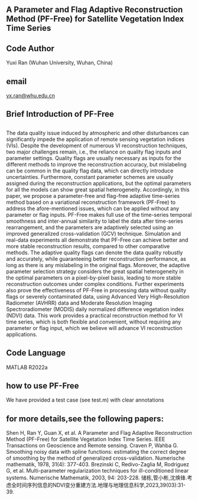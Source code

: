 ## A Parameter and Flag Adaptive Reconstruction Method (PF-Free) for Satellite Vegetation Index Time Series
## Code Author
Yuxi Ran (Wuhan University, Wuhan, China)
## email
yx.ran@whu.edu.cn

## Brief Introduction of PF-Free
##
The data quality issue induced by atmospheric and other disturbances can significantly impede the application of remote sensing vegetation indices (VIs). 
Despite the development of numerous VI reconstruction techniques, two major challenges remain, i.e., the reliance on quality flag inputs and parameter 
settings. Quality flags are usually necessary as inputs for the different methods to improve the reconstruction accuracy, but mislabeling can be common 
in the quality flag data, which can directly introduce uncertainties. Furthermore, constant parameter schemes are usually assigned during the 
reconstruction applications, but the optimal parameters for all the models can show great spatial heterogeneity. Accordingly, in this paper, we propose
a parameter-free and flag-free adaptive time-series method based on a variational reconstruction framework (PF-Free) to address the afore-mentioned 
issues, which can be applied without any parameter or flag inputs. PF-Free makes full use of the time-series temporal smoothness and inter-annual 
similarity to label the data after time-series rearrangement, and the parameters are adaptively selected using an improved generalized cross-validation 
(GCV) technique. Simulation and real-data experiments all demonstrate that PF-Free can achieve better and more stable reconstruction results, compared
to other comparative methods. The adaptive quality flags can denote the data quality robustly and accurately, while guaranteeing better reconstruction
performance, as long as there is any mislabeling in the original flags. Moreover, the adaptive parameter selection strategy considers the great spatial
heterogeneity in the optimal parameters on a pixel-by-pixel basis, leading to more stable reconstruction outcomes under complex conditions. Further 
experiments also prove the effectiveness of PF-Free in processing data without quality flags or severely contaminated data, using Advanced Very 
High-Resolution Radiometer (AVHRR) data and Moderate Resolution Imaging Spectroradiometer (MODIS) daily normalized difference vegetation index (NDVI) 
data. This work provides a practical reconstruction method for VI time series, which is both flexible and convenient, without requiring any parameter
or flag input, which we believe will advance VI reconstruction applications.
##

## Code Language
MATLAB R2022a

## how to use PF-Free
We have provided a test case (see test.m) with clear annotations

## for more details,see the following papers:
Shen H, Ran Y, Guan X, et al. A Parameter and Flag Adaptive Reconstruction Method (PF-Free) for Satellite Vegetation Index Time Series. lEEE Transactions on Geoscience and Remote sensing.
Craven P, Wahba G. Smoothing noisy data with spline functions: estimating the correct degree of smoothing by the method of generalized cross-validation. Numerische mathematik, 1978, 31(4): 377-403.
Brezinski C, Redivo-Zaglia M, Rodriguez G, et al. Multi-parameter regularization techniques for ill-conditioned linear systems. Numerische Mathematik, 2003, 94: 203-228.
储栋,管小彬,沈焕锋.考虑全时间序列信息的NDVI变分重建方法.地理与地理信息科学,2023,39(03):31-39.
